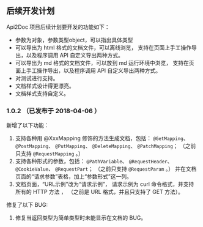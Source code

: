 
## 后续开发计划

Api2Doc 项目后续计划要开发的功能如下：

* 参数为对象，参数类型object，可以指出具体类型
* 可以导出为 html 格式的文档文件，可以离线浏览，
   支持在页面上手工操作导出，以及程序调用 API 自定义导出两种方式。
* 可以导出为 md 格式的文档文件，可以放到 md 运行环境中浏览，
   支持在页面上手工操作导出，以及程序调用 API 自定义导出两种方式。
* 对测试进行支持。
* 文档样式设计得更漂亮。
* 文档样式支持自定义。

### 1.0.2 （已发布于 2018-04-06 ）

新增了以下功能：
1.  支持各种用 @XxxMapping 修饰的方法生成文档，包括：
         `@GetMapping`、
         `@PostMapping`、
         `@PutMapping`、
         `@DeleteMapping`、
         `@PatchMapping`；
     （之前只支持 `@RequestMapping` 。）
2. 支持各种形式的参数，包括：
         `@PathVariable`、
         `@RequestHeader`、
         `@CookieValue`、
         `@RequestPart`；
     （之前只支持 `@RequestParam` 。）
     并在文档页面的“请求参数”表格，加上“参数形式”这一列。
3.  文档页面，“URL示例”改为“请求示例”，
     请求示例为 curl 命令格式，并支持所有的 HTTP 方法 ，
    （之前是 URL 格式，并且只支持了 GET 方法）。
    
修复了以下 BUG:

1. 修复当返回类型为简单类型时未能显示在文档的 BUG。
